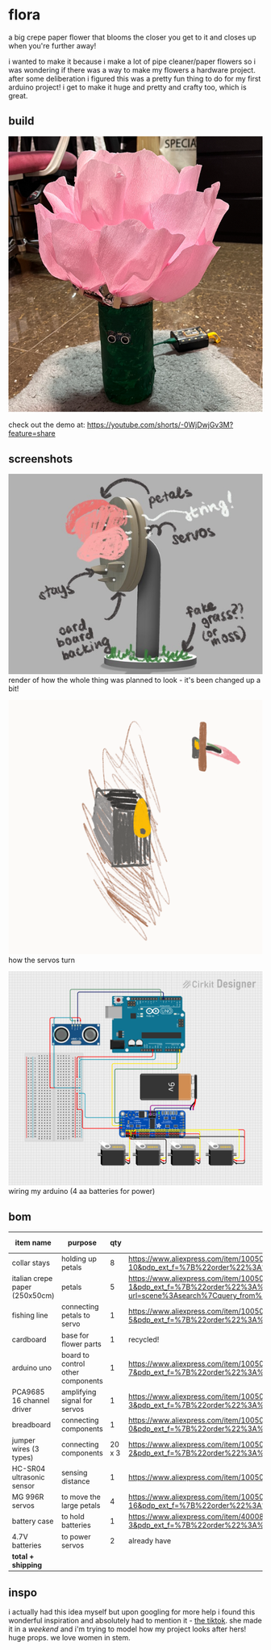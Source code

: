 # flora
a big crepe paper flower that blooms the closer you get to it and closes up when you're further away!

i wanted to make it because i make a lot of pipe cleaner/paper flowers so i was wondering if there was a way to make my flowers a hardware project. after some deliberation i figured this was a pretty fun thing to do for my first arduino project! i get to make it huge and pretty and crafty too, which is great.

## build
![working](https://github.com/mynameisashllee/flora/blob/main/journalassets/29jul/full.png?raw=true)

check out the demo at: https://youtube.com/shorts/-0WjDwjGv3M?feature=share

## screenshots
![diagram](https://github.com/mynameisashllee/flora/blob/main/journalassets/16jun/annotate.png?raw=true)
render of how the whole thing was planned to look - it's been changed up a bit!

![diagram](https://github.com/mynameisashllee/flora/blob/main/journalassets/18may/servo.gif?raw=true)
how the servos turn

![diagram](https://github.com/mynameisashllee/flora/blob/main/journalassets/21may/circuit.png?raw=true)
wiring my arduino (4 aa batteries for power)


## bom
| **item name**                  	| **purpose**                       	| **qty** 	| **item source**                                                                                                                                                                                                                                                                                                                                                                                                                                                                                                                                                                                          	| **item price** 	| **total price** 	|
|--------------------------------	|-----------------------------------	|---------	|----------------------------------------------------------------------------------------------------------------------------------------------------------------------------------------------------------------------------------------------------------------------------------------------------------------------------------------------------------------------------------------------------------------------------------------------------------------------------------------------------------------------------------------------------------------------------------------------------------	|----------------	|-----------------	|
| collar stays                   	| holding up petals                 	| 8       	| https://www.aliexpress.com/item/1005004401992941.html?spm=a2g0o.productlist.main.11.30826253Y8fMK8&algo_pvid=17cedbbb-cd51-41a3-af04-8988b1dc5da8&algo_exp_id=17cedbbb-cd51-41a3-af04-8988b1dc5da8-10&pdp_ext_f=%7B%22order%22%3A%2272%22%2C%22eval%22%3A%221%22%7D&pdp_npi=4%40dis%21SGD%212.63%212.27%21%21%2114.31%2112.34%21%402140e03217501732037366861e2647%2112000029049290260%21sea%21SG%216174388697%21X&curPageLogUid=hGUtUXfd2Pv1&utparam-url=scene%3Asearch%7Cquery_from%3A                                                                                                                  	| 1.78           	| 1.78            	|
| italian crepe paper (250x50cm) 	| petals                            	| 5       	| https://www.aliexpress.com/item/1005007856841976.html?spm=a2g0o.productlist.main.2.6bf7b01c01rILP&algo_pvid=e041c0cb-98a8-406f-98ea-0d01c04282fb&algo_exp_id=e041c0cb-98a8-406f-98ea-0d01c04282fb-1&pdp_ext_f=%7B%22order%22%3A%223571%22%2C%22eval%22%3A%221%22%2C%22orig_sl_item_id%22%3A%221005007856841976%22%2C%22orig_item_id%22%3A%221005007181937898%22%7D&pdp_npi=4%40dis%21SGD%214.25%211.74%21%21%2123.12%219.48%21%40213bd97f17501716297785257e4c83%2112000042560398368%21sea%21SG%216174388697%21X&curPageLogUid=JiW6JyFo2UYH&utparam-url=scene%3Asearch%7Cquery_from%3A                    	| 1.54           	| 7.70            	|
| fishing line                   	| connecting petals to servo        	| 1       	| https://www.aliexpress.com/item/1005002121145052.html?spm=a2g0o.productlist.main.6.6afc29fdfYUtSk&algo_pvid=451af0d6-2be9-4019-9a89-746b0fd69589&algo_exp_id=451af0d6-2be9-4019-9a89-746b0fd69589-5&pdp_ext_f=%7B%22order%22%3A%222054%22%2C%22eval%22%3A%221%22%7D&pdp_npi=4%40dis%21SGD%211.09%211.09%21%21%215.91%215.91%21%40213bd97f17501718272926835e4c28%2112000018809307148%21sea%21SG%216174388697%21X&curPageLogUid=S6RXpnkBOR6O&utparam-url=scene%3Asearch%7Cquery_from%3A                                                                                                                    	| 0.80           	| 0.80            	|
| cardboard                      	| base for flower parts             	| 1       	| recycled!                                                                                                                                                                                                                                                                                                                                                                                                                                                                                                                                                                                                	| 0              	| 0               	|
| arduino uno                    	| board to control other components 	| 1       	| https://www.aliexpress.com/item/1005007335850929.html?spm=a2g0o.productlist.main.8.4b48ToMxToMx7n&aem_p4p_detail=2025061707524010654636896465380000597809&algo_pvid=727ac0b6-0039-4f23-946d-fb3cc4c6ec51&algo_exp_id=727ac0b6-0039-4f23-946d-fb3cc4c6ec51-7&pdp_ext_f=%7B%22order%22%3A%224764%22%2C%22eval%22%3A%221%22%7D&pdp_npi=4%40dis%21SGD%214.25%212.83%21%21%213.22%212.14%21%40213bd97f17501719608147827e4c28%2112000040315943283%21sea%21SG%216174388697%21X&curPageLogUid=KhGJdKdc6JDt&utparam-url=scene%3Asearch%7Cquery_from%3A&search_p4p_id=2025061707524010654636896465380000597809_2   	| 2.47           	| 2.47            	|
| PCA9685 16 channel driver      	| amplifying signal for servos      	| 1       	| https://www.aliexpress.com/item/1005005670283526.html?spm=a2g0o.productlist.main.4.5046filCfilCRS&aem_p4p_detail=202506170756054340387876238640000687355&algo_pvid=49084d53-4a96-4eb3-ad9a-4fd837452bc7&algo_exp_id=49084d53-4a96-4eb3-ad9a-4fd837452bc7-3&pdp_ext_f=%7B%22order%22%3A%22461%22%2C%22eval%22%3A%221%22%7D&pdp_npi=4%40dis%21SGD%213.66%213.21%21%21%212.77%212.43%21%402151e66217501721653051024e9921%2112000033959645907%21sea%21SG%216174388697%21X&curPageLogUid=vht045MSaZFw&utparam-url=scene%3Asearch%7Cquery_from%3A&search_p4p_id=202506170756054340387876238640000687355_1      	| 2.37           	| 2.37            	|
| breadboard                     	| connecting components             	| 1       	| https://www.aliexpress.com/item/1005007174397080.html?spm=a2g0o.productlist.main.1.bfd36225yQZwlo&algo_pvid=fdfd8daf-610b-4ccb-9195-5236f73f8257&algo_exp_id=fdfd8daf-610b-4ccb-9195-5236f73f8257-0&pdp_ext_f=%7B%22order%22%3A%221914%22%2C%22eval%22%3A%221%22%7D&pdp_npi=4%40dis%21SGD%214.82%211.59%21%21%2126.20%218.65%21%402140e03217501727130726531e2647%2112000039701559657%21sea%21SG%216174388697%21X&curPageLogUid=IQY36TG2wCAf&utparam-url=scene%3Asearch%7Cquery_from%3A                                                                                                                   	| 1.17           	| 1.17            	|
| jumper wires (3 types)         	| connecting components             	| 20 x 3  	| https://www.aliexpress.com/item/1005007072081464.html?spm=a2g0o.productlist.main.3.1d7253e8M3Xz8s&algo_pvid=144f8140-3171-492f-a331-78b45e50b498&algo_exp_id=144f8140-3171-492f-a331-78b45e50b498-2&pdp_ext_f=%7B%22order%22%3A%2211671%22%2C%22eval%22%3A%221%22%7D&pdp_npi=4%40dis%21SGD%213.69%211.22%21%21%2120.05%216.62%21%402140e03217501724827426368e2647%2112000039311521756%21sea%21SG%216174388697%21X&curPageLogUid=aQEKnKiB1N0W&utparam-url=scene%3Asearch%7Cquery_from%3A                                                                                                                  	| 2.45           	| 2.45            	|
| HC-SR04 ultrasonic sensor      	| sensing distance                  	| 1       	| https://www.aliexpress.com/item/1005007849944952.html?spm=a2g0o.cart.0.0.e31d38da853RkB&mp=1&pdp_npi=5%40dis%21USD%21USD%201.39%21USD%201.28%21%21USD%201.28%21%21%21%4021010c9a17501736076647754eee55%2112000042532579465%21ct%21SG%216174388697%21%211%210                                                                                                                                                                                                                                                                                                                                             	| 1.28           	| 1.28            	|
| MG 996R servos                 	| to move the large petals          	| 4       	| https://www.aliexpress.com/item/1005004551732414.html?spm=a2g0o.productlist.main.19.2edf6ce1wFXt4g&aem_p4p_detail=202506170810226253121630068920000713424&algo_pvid=4b7991d1-da57-493d-b3c6-f3a32415a634&algo_exp_id=4b7991d1-da57-493d-b3c6-f3a32415a634-16&pdp_ext_f=%7B%22order%22%3A%22142%22%2C%22eval%22%3A%221%22%7D&pdp_npi=4%40dis%21SGD%2113.96%218.38%21%21%2175.89%2145.53%21%402140e03217501730226356744e2647%2112000035874306643%21sea%21SG%216174388697%21X&curPageLogUid=vu9RKokPoVMX&utparam-url=scene%3Asearch%7Cquery_from%3A&search_p4p_id=202506170810226253121630068920000713424_6 	| 12.60          	| 12.60           	|
| battery case                   	| to hold batteries                 	| 1       	| https://www.aliexpress.com/item/4000859859685.html?spm=a2g0o.productlist.main.4.705833faDw1IBI&aem_p4p_detail=2025061708035212089624689942800000668105&algo_pvid=be5fef9d-0fbf-44b9-8714-6b4299536016&algo_exp_id=be5fef9d-0fbf-44b9-8714-6b4299536016-3&pdp_ext_f=%7B%22order%22%3A%221018%22%2C%22eval%22%3A%221%22%7D&pdp_npi=4%40dis%21SGD%211.19%210.60%21%21%210.90%210.45%21%402140e03217501726328066494e2647%2110000009684900416%21sea%21SG%216174388697%21X&curPageLogUid=hHQUgkcL97qq&utparam-url=scene%3Asearch%7Cquery_from%3A&search_p4p_id=2025061708035212089624689942800000668105_1      	| 0.98           	| 0.98            	|
| 4.7V batteries                   	| to power servos                   	| 2       	| already have                                                                                                                                                                                                                                                                                                                                                                                                                                                                                                                                                                                             	| 0              	| 0               	|
| **total + shipping**           	|                                   	|         	|                                                                                                                                                                                                                                                                                                                                                                                                                                                                                                                                                                                                          	|                	| **35.19**       	|

## inspo
i actually had this idea myself but upon googling for more help i found this wonderful inspiration and absolutely had to mention it - [the tiktok](https://www.tiktok.com/@ingawoods.waight/video/7220271294841998638?lang=en). she made it in a *weekend* and i'm trying to model how my project looks after hers! huge props. we love women in stem.